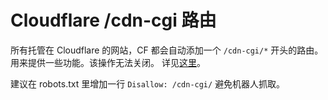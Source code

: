 # Cloudflare /cdn-cgi 路由

所有托管在 Cloudflare 的网站，CF 都会自动添加一个 `/cdn-cgi/*` 开头的路由。用来提供一些功能。该操作无法关闭。
详见[这里](https://developers.cloudflare.com/fundamentals/reference/cdn-cgi-endpoint/)。

建议在 robots.txt 里增加一行 `Disallow: /cdn-cgi/` 避免机器人抓取。
